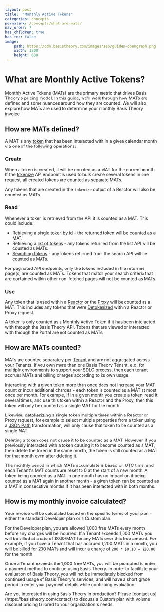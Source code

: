 ```yaml
---
layout: post
title:  "Monthly Active Tokens"
categories: concepts
permalink: /concepts/what-are-mats/
nav_order: 7
has_children: true
has_toc: false
image:
    path: https://cdn.basistheory.com/images/seo/guides-opengraph.png
    width: 1200
    height: 630
---
```


# What are Monthly Active Tokens?

Monthly Active Tokens (MATs) are the primary metric that drives Basis Theory's [pricing](https://basistheory.com/pricing) model.
In this guide, we'll walk through how MATs are defined and some nuances around how they are counted. 
We will also explore how MATs are used to determine your monthly Basis Theory invoice. 


## How are MATs defined?

A MAT is any [token](/concepts/tokens) that has been interacted with in a given calendar month via one of the following operations:

### Create

When a token is created, it will be counted as a MAT for the current month. If the [tokenize](https://docs.basistheory.com/#tokenize)
API endpoint is used to bulk create several tokens in one request, all created tokens are counted as separate MATs.

Any tokens that are created in the `tokenize` output of a Reactor will also be counted as MATs.

### Read

Whenever a token is retrieved from the API it is counted as a MAT. This could include:
- Retrieving a single [token by id](https://docs.basistheory.com/#tokens-get-a-token) - the returned token will be counted as a MAT.
- Retrieving a [list of tokens](https://docs.basistheory.com/#tokens-list-tokens) - any tokens returned from the list API will be counted as MATs.
- [Searching tokens](https://docs.basistheory.com/#tokens-search-tokens) - any tokens returned from the search API will be counted as MATs.

For paginated API endpoints, only the tokens included in the returned page(s) are counted as MATs. 
Tokens that match your search criteria that are contained within other non-fetched pages will not be counted as MATs.

### Use

Any token that is used within a [Reactor](/concepts/what-are-reactors) or the [Proxy](/concepts/what-is-the-proxy) will be counted as a MAT.
This includes any tokens that were [Detokenized](https://docs.basistheory.com/expressions/#detokenization) within a Reactor or Proxy request.

<span class="base-alert info">
    <span>
    A token is only counted as a Monthly Active Token if it has been interacted with through the Basis Theory API. 
    Tokens that are viewed or interacted with through the Portal are not counted as MATs.
    </span>
</span>


## How are MATs counted?

MATs are counted separately per [Tenant](/concepts/access-controls/#what-are-tenants) and are not aggregated across your Tenants. 
If you own more than one Basis Theory Tenant, e.g. for multiple environments to support your SDLC process, 
then each tenant accrues MATs and billing charges according to its own usage.

Interacting with a given token more than once does not increase your MAT count or incur additional charges - 
each token is counted as a MAT at most once per month. 
For example, if in a given month you create a token, read it several times, and use this token within a Reactor and the Proxy, 
then this token will only be counted as a single MAT for the month.

Likewise, [detokenizing](https://docs.basistheory.com/expressions/#detokenization) a single token multiple times within a Reactor or Proxy request,
for example to select multiple properties from a token using a [JSON Path](https://docs.basistheory.com/expressions/#filters-json) transformation,
will only cause that token to be counted as a single MAT.

Deleting a token does not cause it to be counted as a MAT. 
However, if you previously interacted with a token causing it to become counted as a MAT, then delete the token in the same month, 
the token is still counted as a MAT for that month even after deleting it.

The monthly period in which MATs accumulate is based on UTC time, and each Tenant's MAT counts are reset to 0 at the start of a new month. 
A token being counted as a MAT in one month has no impact on it being counted as a MAT again in another month - 
a given token can be counted as a MAT in consecutive months if it has been interacted with in both months.


## How is my monthly invoice calculated?

Your invoice will be calculated based on the specific terms of your plan - either the standard Developer plan or a Custom plan.

For the Developer plan, you are allowed 1,000 free MATs every month before any charges will be incurred.
If a Tenant exceeds 1,000 MATs, you will be billed at a rate of $0.10/MAT for any MATs over this free amount. 
For example, if you have a Tenant that has accrued 1,200 MATs in a month, you will be billed for 200 MATs and will incur a charge of `200 * $0.10 = $20.00` for the month. 

Once a Tenant exceeds the 1,000 free MATs, you will be prompted to enter a payment method to continue using Basis Theory.
In order to facilitate your evaluation of Basis Theory, you will not be immediately blocked from continued usage of Basis Theory's services,
and will have a short grace period to enter your payment details while continuing evaluation.

<span class="base-alert info">
  <span>
    Are you interested in using Basis Theory in production?
    Please [contact us](https://basistheory.com/contact) to discuss a Custom plan with volume discount pricing tailored to your organization's needs.
  </span>
</span>
